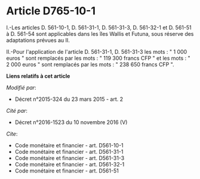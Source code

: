 # Article D765-10-1

I.-Les articles D. 561-10-1, 
D. 561-31-1, 
D. 561-31-3, D. 561-32-1 et D. 561-51 à D. 561-54 sont applicables dans les îles Wallis et Futuna, sous réserve des
adaptations prévues au II. 

II.-Pour l'application de l'article D. 561-31-1, D. 561-31-3 les mots : " 1 000 euros " sont remplacés par les mots : " 119
300 francs CFP " et les mots : " 2 000 euros " sont remplacés par les mots : " 238 650 francs CFP ".

**Liens relatifs à cet article**

_Modifié par_:

  - Décret n°2015-324 du 23 mars 2015 - art. 2

_Cité par_:

  - Décret n°2016-1523 du 10 novembre 2016 (V)

_Cite_:

  - Code monétaire et financier - art. D561-10-1
  - Code monétaire et financier - art. D561-31-1
  - Code monétaire et financier - art. D561-31-3
  - Code monétaire et financier - art. D561-32-1
  - Code monétaire et financier - art. D561-51
